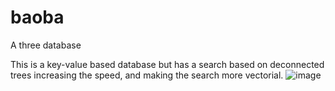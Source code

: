 # baoba
A three database

This is a key-value based database but has a search based on deconnected trees increasing the speed, and making the search more vectorial.
![image](https://github.com/user-attachments/assets/002ca075-94b6-4b3a-bea2-4a532b61a018)
